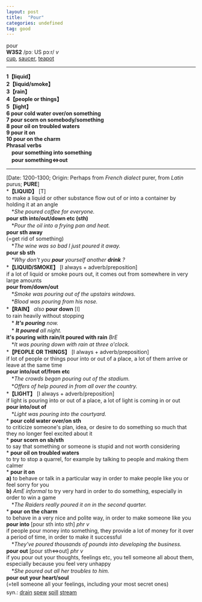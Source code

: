 ```yaml
---
layout: post
title:  "Pour"
categories: undefined
tag: good
---
```

<DIV style="MARGIN: 0px 0px 5px">pour<BR><B>W3S2</B> /pɔː US pɔːr/ <I>v</I> <BR><A href="{{ site.baseurl }}/cup"><U>cup</U></A>, <A href="{{ site.baseurl }}/saucer"><U>saucer</U></A>, <A href="{{ site.baseurl }}/teapot"><U>teapot</U></A> 
<HR>
<B>1【liquid】</B><BR><B>2【liquid/smoke】</B><BR><B>3【rain】</B><BR><B>4【people or things】</B><BR><B>5【light】</B><BR><B>6 pour cold water over/on something</B><BR><B>7 pour scorn on somebody/something</B><BR><B>8 pour oil on troubled waters</B><BR><B>9 pour it on</B><BR><B>10 pour on the charm</B><BR><B>Phrasal verbs</B><BR>　<B>pour something into something</B><BR>　<B>pour something⇔out</B>
<HR>
[Date: 1200-1300; Origin: Perhaps from <I>French dialect</I> purer, from <I>Latin</I> purus; <B>PURE</B>]<BR>*<B>【LIQUID】</B> [T]<BR>to make a liquid or other substance flow out of or into a container by holding it at an angle<BR>　*<I>She poured coffee for everyone.</I><BR><B>pour sth into/out/down etc (sth)</B><BR>　*<I>Pour the oil into a frying pan and heat.</I><BR><B>pour sth away</B><BR>(=get rid of something)<BR>　*<I>The wine was so bad I just poured it away.</I><BR><B>pour sb sth</B><BR>　*<I>Why don't you <B>pour</B> yourself another <B>drink</B> ?</I><BR>*<B>【LIQUID/SMOKE】</B> [I always + adverb/preposition]<BR>if a lot of liquid or smoke pours out, it comes out from somewhere in very large amounts<BR><B>pour from/down/out</B><BR>　*<I>Smoke was pouring out of the upstairs windows.</I><BR>　*<I>Blood was pouring from his nose.</I><BR>*<B>【RAIN】</B> <I>also</I> <B>pour down</B> [I]<BR>to rain heavily without stopping<BR>　*<I> <B>It's pouring</B> now.</I><BR>　*<I> <B>It poured</B> all night.</I><BR><B>it's pouring with rain/it poured with rain</B> <I>BrE</I><BR>　*<I>It was pouring down with rain at three o'clock.</I><BR>*<B>【PEOPLE OR THINGS】</B> [I always + adverb/preposition]<BR>if lot of people or things pour into or out of a place, a lot of them arrive or leave at the same time<BR><B>pour into/out of/from etc</B><BR>　*<I>The crowds began pouring out of the stadium.</I><BR>　*<I>Offers of help poured in from all over the country.</I><BR>*<B>【LIGHT】</B> [I always + adverb/preposition]<BR>if light is pouring into or out of a place, a lot of light is coming in or out<BR><B>pour into/out of</B><BR>　*<I>Light was pouring into the courtyard.</I><BR>* <B>pour cold water over/on sth</B><BR>to criticize someone's plan, idea, or desire to do something so much that they no longer feel excited about it<BR>* <B>pour scorn on sb/sth</B><BR>to say that something or someone is stupid and not worth considering<BR>* <B>pour oil on troubled waters</B><BR>to try to stop a quarrel, for example by talking to people and making them calmer<BR>* <B>pour it on</B><BR><B>a)</B> to behave or talk in a particular way in order to make people like you or feel sorry for you<BR><B>b)</B> <I>AmE informal</I> to try very hard in order to do something, especially in order to win a game<BR>　*<I>The Raiders really poured it on in the second quarter.</I><BR>* <B>pour on the charm</B><BR>to behave in a very nice and polite way, in order to make someone like you<BR><B>pour into</B> [pour sth into sth] <I>phr v</I><BR>if people pour money into something, they provide a lot of money for it over a period of time, in order to make it successful<BR>　*<I>They've poured thousands of pounds into developing the business.</I><BR><B>pour out</B> [pour sth⇔out] <I>phr v</I><BR>if you pour out your thoughts, feelings etc, you tell someone all about them, especially because you feel very unhappy<BR>　*<I>She poured out all her troubles to him.</I><BR><B>pour out your heart/soul</B><BR>(=tell someone all your feelings, including your most secret ones)</DIV>
<DIV style="MARGIN: 0px 0px 5px">
<DIV style="MARGIN: 4px 0px">syn.: <A href="{{ site.baseurl }}/drain"><U>drain</U></A> <A href="{{ site.baseurl }}/spew"><U>spew</U></A> <A href="{{ site.baseurl }}/spill"><U>spill</U></A> <A href="{{ site.baseurl }}/stream"><U>stream</U></A></DIV></DIV>
